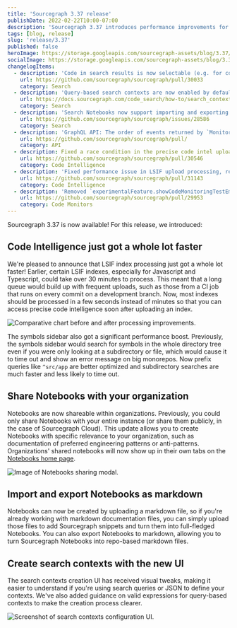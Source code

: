 ```yaml
---
title: 'Sourcegraph 3.37 release'
publishDate: 2022-02-22T10:00-07:00
description: 'Sourcegraph 3.37 introduces performance improvements for Code Intelligence, sharing for Notebooks, and a new UI for creating search contexts.'
tags: [blog, release]
slug: 'release/3.37'
published: false
heroImage: https://storage.googleapis.com/sourcegraph-assets/blog/3.37/sourcegraph-3-37-release.png
socialImage: https://storage.googleapis.com/sourcegraph-assets/blog/3.37/sourcegraph-3-37-release.png
changelogItems:
  - description: 'Code in search results is now selectable (e.g. for copying). Just clicking on the code continues to open the corresponding file as it did before.'
    url: https://github.com/sourcegraph/sourcegraph/pull/30033
    category: Search
  - description: 'Query-based search contexts are now enabled by default as a beta feature, making it easier to scope queries for monorepos or large codebases.'
    url: https://docs.sourcegraph.com/code_search/how-to/search_contexts#beta-query-based-search-contexts
    category: Search
  - description: 'Search Notebooks now support importing and exporting Markdown-formatted files.'
    url: https://github.com/sourcegraph/sourcegraph/issues/28586
    category: Search
  - description: 'GraphQL API: The order of events returned by `MonitorTriggerEventConnection` has been reversed so newer events are returned first. The `after` parameter has been modified accordingly to return events older the one specified, to allow for pagination. TODO'
    url: https://github.com/sourcegraph/sourcegraph/pull/
    category: API
  - description: Fixed a race condition in the precise code intel upload expiry process that prematurely expired new uploads.
    url: https://github.com/sourcegraph/sourcegraph/pull/30546
    category: Code Intelligence
  - description: 'Fixed performance issue in LSIF upload processing, reducing the latency between uploading an LSIF index and accessing precise code intel in the UI.'
    url: https://github.com/sourcegraph/sourcegraph/pull/31143
    category: Code Intelligence
  - description: 'Removed `experimentalFeature.showCodeMonitoringTestEmailButton`. Test emails can still be sent by editing the code monitor and expanding the "Send email notification" section.'
    url: https://github.com/sourcegraph/sourcegraph/pull/29953
    category: Code Monitors
---
```


Sourcegraph 3.37 is now available! For this release, we introduced:

## Code Intelligence just got a whole lot faster

We're pleased to announce that LSIF index processing just got a whole lot faster! Earlier, certain LSIF indexes, especially for Javascript and Typescript, could take over 30 minutes to process. This meant that a long queue would build up with frequent uploads, such as those from a CI job that runs on every commit on a development branch. Now, most indexes should be processed in a few seconds instead of minutes so that you can access precise code intelligence soon after uploading an index.

<img class="blog-image" title="LSIF upload speedup" alt="Comparative chart before and after processing improvements." src="https://storage.googleapis.com/sourcegraph-assets/blog/3.37/lsif-upload-speedup.png">

The symbols sidebar also got a significant performance boost. Previously, the symbols sidebar would search for symbols in the whole directory tree even if you were only looking at a subdirectory or file, which would cause it to time out and show an error message on big monorepos. Now prefix queries like `^src/app` are better optimized and subdirectory searches are much faster and less likely to time out.

## Share Notebooks with your organization

Notebooks are now shareable within organizations. Previously, you could only share Notebooks with your entire instance (or share them publicly, in the case of Sourcegraph Cloud). This update allows you to create Notebooks with specific relevance to your organization, such as documentation of preferred engineering patterns or anti-patterns. Organizations' shared notebooks will now show up in their own tabs on the [Notebooks home page](https://sourcegraph.com/notebooks).

<img class="blog-image" title="Notebooks sharing" alt="Image of Notebooks sharing modal." src="https://storage.googleapis.com/sourcegraph-assets/docs/images/notebooks/notebook_sharing.png">

## Import and export Notebooks as markdown

Notebooks can now be created by uploading a markdown file, so if you're already working with markdown documentation files, you can simply upload those files to add Sourcegraph snippets and turn them into full-fledged Notebooks. You can also export Notebooks to markdown, allowing you to turn Sourcegraph Notebooks into repo-based markdown files.

## Create search contexts with the new UI

The search contexts creation UI has received visual tweaks, making it easier to understand if you're using search queries or JSON to define your contexts. We've also added guidance on valid expressions for query-based contexts to make the creation process clearer.

<img class="blog-image" title="Search contexts type selection" alt="Screenshot of search contexts configuration UI." src="https://storage.googleapis.com/sourcegraph-assets/docs/images/search_contexts/select_context_type.png">

